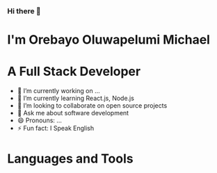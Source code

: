 ### Hi there 👋

# I'm Orebayo Oluwapelumi Michael
# A Full Stack Developer

- 🔭 I’m currently working on ...
- 🌱 I’m currently learning React.js, Node.js
- 👯 I’m looking to collaborate on open source projects
- 💬 Ask me about software development 
- 😄 Pronouns: ...
- ⚡ Fun fact: I Speak English

# Languages and Tools

